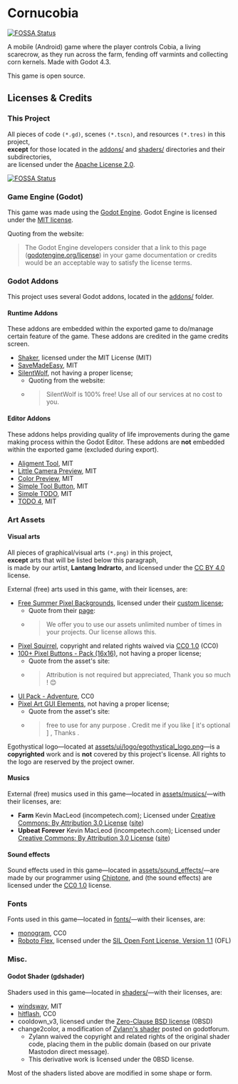 # Cornucobia
[![FOSSA Status](https://app.fossa.com/api/projects/git%2Bgithub.com%2Fetherealxx%2Fcornucobia.svg?type=shield)](https://app.fossa.com/projects/git%2Bgithub.com%2Fetherealxx%2Fcornucobia?ref=badge_shield)

A mobile (Android) game where the player controls Cobia, a living scarecrow, as they run across the farm, fending off varmints and collecting corn kernels. Made with Godot 4.3.

This game is open source.

## Licenses & Credits
### This Project
All pieces of code `(*.gd)`, scenes `(*.tscn)`, and resources `(*.tres)` in this project,<br/>
**except** for those located in the [addons/](https://github.com/etherealxx/seedrunner-repo/blob/main/addons) and [shaders/](https://github.com/etherealxx/seedrunner-repo/blob/main/shaders) directories and their subdirectories,<br/>
are licensed under the [Apache License 2.0](https://github.com/etherealxx/seedrunner-repo/blob/main/LICENSE).


[![FOSSA Status](https://app.fossa.com/api/projects/git%2Bgithub.com%2Fetherealxx%2Fcornucobia.svg?type=large)](https://app.fossa.com/projects/git%2Bgithub.com%2Fetherealxx%2Fcornucobia?ref=badge_large)

### Game Engine (Godot)

This game was made using the [Godot Engine](https://github.com/godotengine/godot). Godot Engine is licensed under the [MIT license](https://choosealicense.com/licenses/mit/).

Quoting from the website:
> The Godot Engine developers consider that a link to this page ([godotengine.org/license](https://godotengine.org/license)) in your game documentation or credits would be an acceptable way to satisfy the license terms.

### Godot Addons

This project uses several Godot addons, located in the [addons/](https://github.com/etherealxx/seedrunner-repo/blob/main/addons) folder.

#### Runtime Addons
These addons are embedded within the exported game to do/manage certain feature of the game. These addons are credited in the game credits screen.

- [Shaker](https://github.com/Eneskp3441/Shaker), licensed under the MIT License (MIT)
- [SaveMadeEasy](https://github.com/AdamKormos/SaveMadeEasy), MIT
- [SilentWolf](https://silentwolf.com/), not having a proper license; 
  - Quoting from the website:
  - > SilentWolf is 100% free! Use all of our services at no cost to you.

#### Editor Addons
These addons helps providing quality of life improvements during the game making process within the Godot Editor. These addons are **not** embedded  within the exported game (excluded during export).

- [Aligment Tool](https://github.com/zaevi/godot-alignment-tool), MIT
- [Little Camera Preview](https://github.com/anthonyec/godot_little_camera_preview), MIT
- [Color Preview](https://github.com/Qubus0/GodotColorPreview), MIT
- [Simple Tool Button](https://github.com/domske/godot-addon-simple-tool-button), MIT
- [Simple TODO](https://github.com/KoBeWi/Godot-Simple-TODO), MIT
- [TODO 4](https://github.com/Vacui/TODO_4), MIT

### Art Assets

#### Visual arts
All pieces of graphical/visual arts `(*.png)` in this project, <br/>
**except** arts that will be listed below this paragraph, <br/>
is made by our artist, **Lantang Indrarto**, and licensed under the [CC BY 4.0](https://creativecommons.org/licenses/by/4.0/) license.

External (free) arts used in this game, with their licenses, are:

- [Free Summer Pixel Backgrounds](https://free-game-assets.itch.io/free-summer-pixel-art-backgrounds), licensed under their [custom license](https://craftpix.net/file-licenses/);
  - Quote from their [page](https://free-game-assets.itch.io/):
  - > We offer you to use our assets unlimited number of times in your projects. Our license allows this.
- [Pixel Squirrel](https://opengameart.org/content/pixel-squirrel), copyright and related rights waived via [CC0 1.0](https://creativecommons.org/publicdomain/zero/1.0/) (CC0)
- [100+ Pixel Buttons - Pack (16x16)](https://kaboff.itch.io/pixel-buttons-pack), not having a proper license;
  - Quote from the asset's site:
  - > Attribution is not required but appreciated, Thank you so much ! 😊
- [UI Pack - Adventure](https://kenney.nl/assets/ui-pack-adventure), CC0
- [Pixel Art GUI Elements](https://mounirtohami.itch.io/pixel-art-gui-elements), not having a proper license;
  - Quote from the asset's site:
  - > free to use for any purpose . Credit me if you like [ it's optional ] , Thanks .

Egothystical logo—located at [assets/ui/logo/egothystical_logo.png](https://github.com/etherealxx/seedrunner-repo/blob/main/assets/ui/logo/egothystical_logo.png)—is a **copyrighted** work and is **not** covered by this project's license. All rights to the logo are reserved by the project owner.

#### Musics

External (free) musics used in this game—located in [assets/musics/](https://github.com/etherealxx/seedrunner-repo/blob/main/assets/musics)—with their licenses, are:

- **Farm** Kevin MacLeod (incompetech.com); Licensed under [Creative Commons: By Attribution 3.0 License](http://creativecommons.org/licenses/by/3.0/) ([site](https://incompetech.com/music/royalty-free/index.html?isrc=USUAN1800016))
- **Upbeat Forever** Kevin MacLeod (incompetech.com); Licensed under [Creative Commons: By Attribution 3.0 License](http://creativecommons.org/licenses/by/3.0/) ([site](https://incompetech.com/music/royalty-free/index.html?isrc=USUAN1500063))

#### Sound effects

Sound effects used in this game—located in [assets/sound_effects/](https://github.com/etherealxx/seedrunner-repo/blob/main/assets/sound_effects)—are made by our programmer using [Chiptone](https://sfbgames.itch.io/chiptone), and (the sound effects) are licensed under the [CC0 1.0](https://creativecommons.org/publicdomain/zero/1.0/) license.

### Fonts

Fonts used in this game—located in [fonts/](https://github.com/etherealxx/seedrunner-repo/blob/main/fonts)—with their licenses, are:

- [monogram](https://datagoblin.itch.io/monogram), CC0
- [Roboto Flex](https://github.com/googlefonts/roboto-flex), licensed under the [SIL Open Font License, Version 1.1](http://scripts.sil.org/OFL) (OFL)

### Misc.
#### Godot Shader (gdshader)
Shaders used in this game—located in [shaders/](https://github.com/etherealxx/seedrunner-repo/blob/main/shaders)—with their licenses, are:

- [windsway](https://godotshaders.com/shader/2d-wind-sway/), MIT
- [hitflash](https://godotshaders.com/shader/hit-flash-effect/), CC0
- cooldown_v3, licensed under the [Zero-Clause BSD license](https://opensource.org/license/0bsd) (0BSD)
- change2color, a modification of [Zylann's shader](https://forum.godotengine.org/t/changing-a-specific-color-in-a-sprite-using-shaders-in-godot-3/29610/4) posted on godotforum.
  - Zylann waived the copyright and related rights of the original shader code, placing them in the public domain (based on our private Mastodon direct message).
  - This derivative work is licensed under the 0BSD license.
  
Most of the shaders listed above are modified in some shape or form.